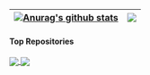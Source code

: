 | <a href="https://github.com/anuraghazra/github-readme-stats"><img align="center" src="https://github-readme-stats.vercel.app/api?username=june65&show_icons=true&include_all_commits=true&theme=buefy&hide_border=true" alt="Anurag's github stats" /></a> | <a href="https://github.com/anuraghazra/github-readme-stats"><img align="center" src="https://github-readme-stats.vercel.app/api/top-langs/?username=june65&exclude_repo=OS_PintOS_project,AR_unity,Image_Classification&theme=buefy&hide=Purebasic&hide_border=true&langs_count=4" /></a> |
| ------------- | ------------- |

#### Top Repositories

<a href="https://github.com/june65/Computer_vision">
  <img align="center" src="https://github-readme-stats.vercel.app/api/pin/?username=june65&repo=Computer_vision&theme=buefy" />
</a>
<a href="https://github.com/june65/animalpose_study">
  <img align="center" src="https://github-readme-stats.vercel.app/api/pin/?username=june65&repo=animalpose_study&theme=buefy" />
</a>
